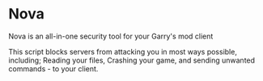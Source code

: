 # Nova

Nova is an all-in-one security tool for your Garry's mod client

This script blocks servers from attacking you in most ways possible,
including; Reading your files, Crashing your game, and sending unwanted commands -
to your client.
